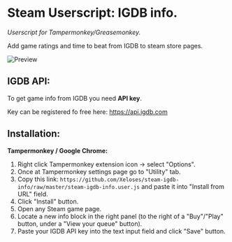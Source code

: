 # Steam Userscript: IGDB info.
*Userscript for Tampermonkey/Greasemonkey.*

Add game ratings and time to beat from IGDB to steam store pages.

![Preview](https://raw.github.com/Xeloses/steam-igdb-info/master/preview.jpg) 

## IGDB API:
To get game info from IGDB you need **API key**.

Key can be registered fo free here: https://api.igdb.com

## Installation:
**__Tampermonkey / Google Chrome__:**
1) Right click Tampermonkey extension icon -> select "Options".
2) Once at Tampermonkey settings page go to "Utility" tab.
3) Copy this link: ``https://github.com/Xeloses/steam-igdb-info/raw/master/steam-igdb-info.user.js`` and paste it into "Install from URL" field.
4) Click "Install" button.
5) Open any Steam game page.
6) Locate a new info block in the right panel (to the right of a "Buy"/"Play" button, under a "View your queue" button).
7) Paste your IGDB API key into the text input field and click "Save" button.
